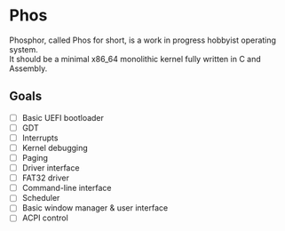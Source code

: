 # Phos
Phosphor, called Phos for short, is a work in progress hobbyist operating system.\
It should be a minimal x86_64 monolithic kernel fully written in C and Assembly.

## Goals
- [ ] Basic UEFI bootloader
- [ ] GDT
- [ ] Interrupts
- [ ] Kernel debugging
- [ ] Paging
- [ ] Driver interface
- [ ] FAT32 driver
- [ ] Command-line interface
- [ ] Scheduler
- [ ] Basic window manager & user interface
- [ ] ACPI control